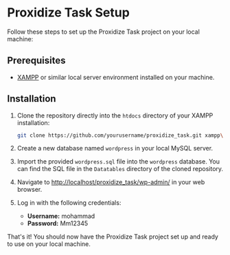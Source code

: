 # Proxidize Task Setup

Follow these steps to set up the Proxidize Task project on your local machine:

## Prerequisites

- [XAMPP](https://www.apachefriends.org/index.html) or similar local server environment installed on your machine.

## Installation

1. Clone the repository directly into the `htdocs` directory of your XAMPP installation:
    ```bash
    git clone https://github.com/yourusername/proxidize_task.git xampp\htdocs\proxidize_task
    ```

2. Create a new database named `wordpress` in your local MySQL server.

3. Import the provided `wordpress.sql` file into the `wordpress` database. You can find the SQL file in the `Datatables` directory of the cloned repository.

4. Navigate to [http://localhost/proxidize_task/wp-admin/](http://localhost/proxidize_task/wp-admin/) in your web browser.

5. Log in with the following credentials:
    - **Username:** mohammad
    - **Password:** Mm12345

That's it! You should now have the Proxidize Task project set up and ready to use on your local machine.
